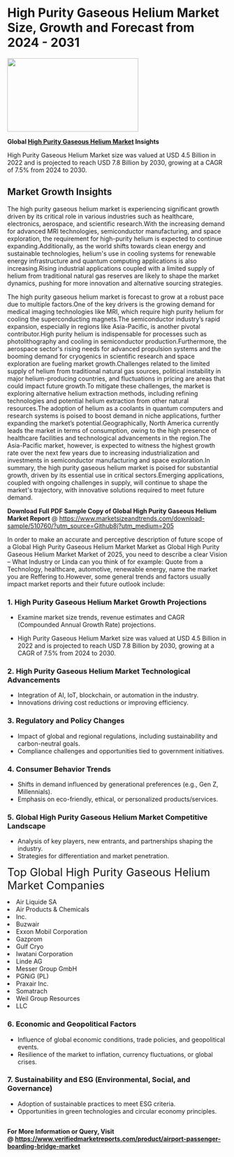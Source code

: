 <H1>High Purity Gaseous Helium Market Size, Growth and Forecast from 2024 - 2031</H1><img class="aligncenter size-medium wp-image-584254" src="https://thirdeyenews.in/wp-content/uploads/2024/09/Global-Market-Research-300x168.jpeg" alt="" width="300" height="168" /><p><strong>Global&nbsp;<a href="https://www.marketsizeandtrends.com/download-sample/510760/?utm_source=Github8j?utm_medium=205">High Purity Gaseous Helium Market</a> Insights</strong></p><p>High Purity Gaseous Helium Market size was valued at USD 4.5 Billion in 2022 and is projected to reach USD 7.8 Billion by 2030, growing at a CAGR of 7.5% from 2024 to 2030.</p><p><h2>Market Growth Insights</h2> <p>The high purity gaseous helium market is experiencing significant growth driven by its critical role in various industries such as healthcare, electronics, aerospace, and scientific research.With the increasing demand for advanced MRI technologies, semiconductor manufacturing, and space exploration, the requirement for high-purity helium is expected to continue expanding.Additionally, as the world shifts towards clean energy and sustainable technologies, helium's use in cooling systems for renewable energy infrastructure and quantum computing applications is also increasing.Rising industrial applications coupled with a limited supply of helium from traditional natural gas reserves are likely to shape the market dynamics, pushing for more innovation and alternative sourcing strategies.</p> <p>The high purity gaseous helium market is forecast to grow at a robust pace due to multiple factors.One of the key drivers is the growing demand for medical imaging technologies like MRI, which require high purity helium for cooling the superconducting magnets.The semiconductor industry’s rapid expansion, especially in regions like Asia-Pacific, is another pivotal contributor.High purity helium is indispensable for processes such as photolithography and cooling in semiconductor production.Furthermore, the aerospace sector's rising needs for advanced propulsion systems and the booming demand for cryogenics in scientific research and space exploration are fueling market growth.Challenges related to the limited supply of helium from traditional natural gas sources, political instability in major helium-producing countries, and fluctuations in pricing are areas that could impact future growth.To mitigate these challenges, the market is exploring alternative helium extraction methods, including refining technologies and potential helium extraction from other natural resources.The adoption of helium as a coolants in quantum computers and research systems is poised to boost demand in niche applications, further expanding the market’s potential.Geographically, North America currently leads the market in terms of consumption, owing to the high presence of healthcare facilities and technological advancements in the region.The Asia-Pacific market, however, is expected to witness the highest growth rate over the next few years due to increasing industrialization and investments in semiconductor manufacturing and space exploration.In summary, the high purity gaseous helium market is poised for substantial growth, driven by its essential use in critical sectors.Emerging applications, coupled with ongoing challenges in supply, will continue to shape the market's trajectory, with innovative solutions required to meet future demand.</p> <p><span class=""><strong>Download Full PDF Sample Copy of Global High Purity Gaseous Helium Market Report</strong> @ <a href="https://www.marketsizeandtrends.com/download-sample/510760/?utm_source=Github8j?utm_medium=205" target="_blank">https://www.marketsizeandtrends.com/download-sample/510760/?utm_source=Github8j?utm_medium=205</a></span></p><p>In order to make an accurate and perceptive description of future scope of a Global&nbsp;High Purity Gaseous Helium Market Market as Global&nbsp;High Purity Gaseous Helium Market Market of 2025, you need to describe a clear Vision &ndash; What Industry or Linda can you think of for example: Quote from a Technology, healthcare, automotive, renewable energy, name the market you are Reffering to.However, some general trends and factors usually impact market reports and their future outlook include:</p><h3>1.&nbsp;<strong>High Purity Gaseous Helium Market Growth Projections</strong></h3><ul><li>Examine market size trends, revenue estimates and CAGR (Compounded Annual Growth Rate) projections.</li><li><p>High Purity Gaseous Helium Market size was valued at USD 4.5 Billion in 2022 and is projected to reach USD 7.8 Billion by 2030, growing at a CAGR of 7.5% from 2024 to 2030.</p></li></ul><h3>2.&nbsp;<strong>High Purity Gaseous Helium Market Technological Advancements</strong></h3><ul><li>Integration of AI, IoT, blockchain, or automation in the industry.</li><li>Innovations driving cost reductions or improving efficiency.</li></ul><h3>3.&nbsp;<strong>Regulatory and Policy Changes</strong></h3><ul><li>Impact of global and regional regulations, including sustainability and carbon-neutral goals.</li><li>Compliance challenges and opportunities tied to government initiatives.</li></ul><h3>4.&nbsp;<strong>Consumer Behavior Trends</strong></h3><ul><li>Shifts in demand influenced by generational preferences (e.g., Gen Z, Millennials).</li><li>Emphasis on eco-friendly, ethical, or personalized products/services.</li></ul><h3>5.&nbsp;<strong>Global High Purity Gaseous Helium Market Competitive Landscape</strong></h3><ul><li>Analysis of key players, new entrants, and partnerships shaping the industry.</li><li>Strategies for differentiation and market penetration.</li></ul><p data-pm-slice="1 1 []"><span style="color: inherit; font-family: inherit; font-size: 25px;">Top Global High Purity Gaseous Helium Market Companies</span></p><div class="" data-test-id=""><p><li>Air Liquide SA</li><li> Air Products & Chemicals</li><li> Inc.</li><li> Buzwair</li><li> Exxon Mobil Corporation</li><li> Gazprom</li><li> Gulf Cryo</li><li> Iwatani Corporation</li><li> Linde AG</li><li> Messer Group GmbH</li><li> PGNiG (PL)</li><li> Praxair Inc.</li><li> Somatrach</li><li> Weil Group Resources</li><li> LLC</li></p></div><h3>6.&nbsp;<strong>Economic and Geopolitical Factors</strong></h3><ul><li>Influence of global economic conditions, trade policies, and geopolitical events.</li><li>Resilience of the market to inflation, currency fluctuations, or global crises.</li></ul><h3>7.&nbsp;<strong>Sustainability and ESG (Environmental, Social, and Governance)</strong></h3><ul><li>Adoption of sustainable practices to meet ESG criteria.</li><li>Opportunities in green technologies and circular economy principles.</li></ul><h2><strong style="font-size: 14px;">For More Information or Query, Visit @&nbsp;</strong><a style="background-color: #ffffff; font-size: 14px;" href="https://www.marketsizeandtrends.com/report/high-purity-gaseous-helium-market/" target="_blank">https://www.verifiedmarketreports.com/product/airport-passenger-boarding-bridge-market</a></h2>